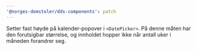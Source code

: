 ```yaml
---
'@norges-domstoler/dds-components': patch
---
```


Setter fast høyde på kalender-popover i `<DatePicker>`. På denne måten har den forutsigbar størrelse, og innholdet hopper ikke når antall uker i måneden forandrer seg.
